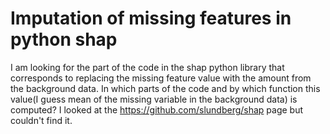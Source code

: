 
# Imputation of missing features in python shap

I am looking for the part of the code in the shap python library that corresponds to replacing the missing feature value with the amount from the background data. In which parts of the code and by which function this value(I guess mean of the missing variable in the background data) is computed?
I looked at the https://github.com/slundberg/shap page but couldn't find it.

        